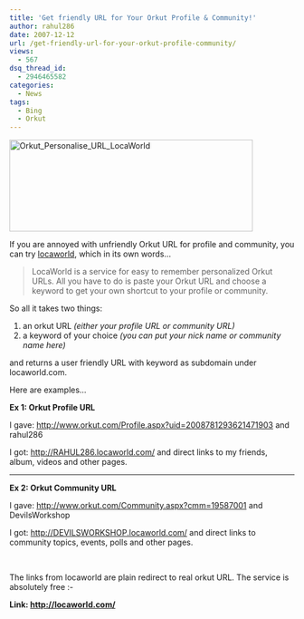 ```yaml
---
title: 'Get friendly URL for Your Orkut Profile & Community!'
author: rahul286
date: 2007-12-12
url: /get-friendly-url-for-your-orkut-profile-community/
views:
  - 567
dsq_thread_id:
  - 2946465582
categories:
  - News
tags:
  - Bing
  - Orkut
---
```

[<img class="wp-image-53482" style="border-right: 0px;border-top: 0px;border-left: 0px;border-bottom: 0px" height="162" alt="Orkut_Personalise_URL_LocaWorld" src="http://cdn.devilsworkshop.org/files/2007/12/orkut-personalise-url-locaworld-thumb.png" width="430" border="0" />][1] 

If you are annoyed with unfriendly Orkut URL for profile and community, you can try <a href="http://locaworld.com/" onclick="_gaq.push(['_trackEvent', 'outbound-article', 'http://locaworld.com/', 'locaworld']);" target="_blank">locaworld</a>, which in its own words&#8230; 

> LocaWorld is a service for easy to remember personalized Orkut URLs. All you have to do is paste your Orkut URL and choose a keyword to get your own shortcut to your profile or community.

So all it takes two things:

  1. an orkut URL *(either your profile URL or community URL)*&#160; 
  2. a keyword of your choice *(you can put your nick name or community name here)* 

and returns a user friendly URL with keyword as subdomain under locaworld.com.

Here are examples&#8230;

**Ex 1: Orkut Profile URL**

I gave: <a href="http://www.orkut.com/Profile.aspx?uid=2008781293621471903" onclick="_gaq.push(['_trackEvent', 'outbound-article', 'http://www.orkut.com/Profile.aspx?uid=2008781293621471903', 'http://www.orkut.com/Profile.aspx?uid=2008781293621471903']);" >http://www.orkut.com/Profile.aspx?uid=2008781293621471903</a> and rahul286

I got: <a href="http://rahul286.locaworld.com/" onclick="_gaq.push(['_trackEvent', 'outbound-article', 'http://rahul286.locaworld.com/', 'http://RAHUL286.locaworld.com/']);" >http://RAHUL286.locaworld.com/</a> and direct links to my friends, album, videos and other pages.

****

**Ex 2: Orkut Community URL**

I gave: <a href="http://www.orkut.com/Community.aspx?cmm=19587001" onclick="_gaq.push(['_trackEvent', 'outbound-article', 'http://www.orkut.com/Community.aspx?cmm=19587001', 'http://www.orkut.com/Community.aspx?cmm=19587001']);" >http://www.orkut.com/Community.aspx?cmm=19587001</a> and DevilsWorkshop

I got: <a href="http://devilsworkshop.locaworld.com/" onclick="_gaq.push(['_trackEvent', 'outbound-article', 'http://devilsworkshop.locaworld.com/', 'http://DEVILSWORKSHOP.locaworld.com/']);" >http://DEVILSWORKSHOP.locaworld.com/</a> and direct links to community topics, events, polls and other pages.

&#160;

The links from locaworld are plain redirect to real orkut URL. The service is absolutely free <img src="http://devilsworkshop.org/wp-includes/images/smilies/simple-smile.png" alt=":-)" class="wp-smiley" style="height: 1em; max-height: 1em;" />

**Link: <a href="http://locaworld.com/" onclick="_gaq.push(['_trackEvent', 'outbound-article', 'http://locaworld.com/', 'http://locaworld.com/']);" title="http://locaworld.com/">http://locaworld.com/</a>**

 [1]: http://cdn.devilsworkshop.org/files/2007/12/orkut-personalise-url-locaworld.png
